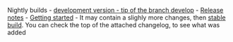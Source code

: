 Nightly builds - [development version - tip of the branch develop](https://github.com/robert7/nixnote2/wiki/Releases---versions%2C-build-pipeline%2C-branches%2C-tags#development-releases) - [Release notes](https://github.com/robert7/nixnote2/wiki/Release-notes-v2.1) - [Getting started](https://github.com/robert7/nixnote2/wiki/Getting-started) - It may contain a slighly more changes, then [stable build]((https://github.com/robert7/nixnote2/releases/tag/continuous)). You can check the top of the attached changelog, to see what was added



